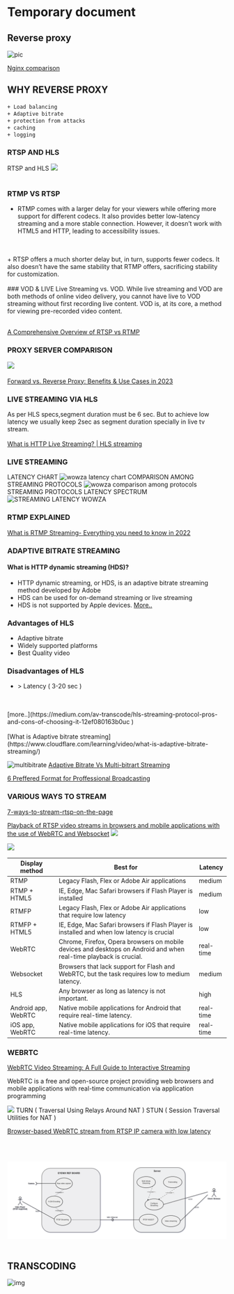 # Temporary document



## Reverse proxy

![pic](https://miro.medium.com/v2/resize:fit:640/format:webp/1*Gm_q3hi9cBRFeGA1NoxowQ.png)


[Nginx comparison](https://www.nginx.com/products/nginx/compare-models/)

## WHY REVERSE PROXY
	+ Load balancing
	+ Adaptive bitrate
	+ protection from attacks
	+ caching
	+ logging
	
### RTSP AND HLS

RTSP and HLS
![](https://www.wowza.com/wp-content/uploads/Protocols-Workflow-1.png)
<br>
<br>
### RTMP VS RTSP

+ RTMP comes with a larger delay for your viewers while offering more support for different codecs. It also provides better low-latency streaming and a more stable connection. However, it doesn’t work with HTML5 and HTTP, leading to accessibility issues.
<br>
<br>
+ RTSP offers a much shorter delay but, in turn, supports fewer codecs. It also doesn’t have the same stability that RTMP offers, sacrificing stability for customization.

<br>
<br>
### VOD & LIVE 
Live Streaming vs. VOD. While live streaming and VOD are both methods of online video delivery, you cannot have live to VOD streaming without first recording live content. VOD is, at its core, a method for viewing pre-recorded video content.
<br>
<br>


[A Comprehensive Overview of RTSP vs RTMP](https://www.gumlet.com/learn/rtsp-vs-rtmp/)

### PROXY SERVER COMPARISON

![](https://pbs.twimg.com/media/Fd1XzVtUcAAlOrH?format=jpg&name=4096x4096)
<br>
<br>
[Forward vs. Reverse Proxy: Benefits & Use Cases in 2023](https://research.aimultiple.com/forward-vs-reverse-proxy)

### LIVE STREAMING VIA HLS
As per HLS specs,segment duration must be 6 sec. But to achieve low latency we usually keep 2sec as segment duration specially in live tv stream.
<br>
<br>
[What is HTTP Live Streaming? | HLS streaming](cloudflare.com/learning/video/what-is-http-live-streaming/)
### LIVE STREAMING 
LATENCY CHART
![wowza latency chart](https://www.wowza.com/wp-content/uploads/Low-Latency-Graphs_Q9-1.png)
COMPARISON AMONG STREAMING PROTOCOLS
![wowza comparison among protocols](https://restream.io/blog/content/images/2020/07/video-streaming-protocols-comparison.png)
STREAMING PROTOCOLS LATENCY SPECTRUM
![STREAMING LATENCY WOWZA](https://www.wowza.com/wp-content/uploads/latency-continuum-2021-with-protocols-700x300-1.png)

### RTMP EXPLAINED

[What is RTMP Streaming- Everything you need to know in 2022](https://www.dreamcast.in/blog/rtmp-streaming/)


### ADAPTIVE BITRATE STREAMING

#### What is HTTP dynamic streaming (HDS)?
+ HTTP dynamic streaming, or HDS, is an adaptive bitrate streaming method developed by Adobe
+ HDS can be used for on-demand streaming or live streaming
+ HDS is not supported by Apple devices.
[More..](https://www.cloudflare.com/learning/video/what-is-http-dynamic-streaming/)


### Advantages of HLS
+ Adaptive bitrate
+ Widely supported platforms
+ Best Quality video 

### Disadvantages of HLS
+ \> Latency ( 3-20 sec ) 
<br>
<br>
[more..](https://medium.com/av-transcode/hls-streaming-protocol-pros-and-cons-of-choosing-it-12ef080163b0uc )

<br>
<br>
[What is Adaptive bitrate streaming](https://www.cloudflare.com/learning/video/what-is-adaptive-bitrate-streaming/)

![multibitrate](https://www.muvi.com/wp-content/uploads/2020/04/adaptive-birtate-vs-multi-bitrate-streaming.jpg)
[Adaptive Bitrate Vs Multi-bitrart Streaming](https://www.muvi.com/blogs/adaptive-bitrate-vs-multi-bitrate-streaming)


[6 Preffered Format for Proffessional Broadcasting](https://www.dacast.com/blog/video-streaming-protocol/)

### VARIOUS WAYS TO STREAM
[7-ways-to-stream-rtsp-on-the-page](https://flashphoner.com/7-ways-to-stream-rtsp-on-the-page/)

[Playback of RTSP video streams in browsers and mobile applications with the use of WebRTC and Websocket](https://flashphoner.com/ip-camera-streaming-via-rtsp-for-webrtc-and-websocket-browsers/)
![](https://flashphoner.com/wp-content/uploads/2020/03/playback_browser_ios_android_RTSP_ipcams_WebRTC-3.svg)

![](https://antmedia.io/wp-content/uploads/2019/05/Ant_Media_Server_IP_Camera_WebBrowser.png)

Display method 	| Best for 	| Latency |
-----------------|-----------|---------|
RTMP 	| Legacy Flash, Flex or Adobe Air applications 	| medium
RTMP + HTML5 	| IE, Edge, Mac Safari browsers if Flash Player is installed 	| medium
RTMFP 	| Legacy Flash, Flex or Adobe Air applications that require low latency 	| low
RTMFP + HTML5 | 	IE, Edge, Mac Safari browsers if Flash Player is installed and when low latency is crucial 	| low
WebRTC 	| Chrome, Firefox, Opera browsers on mobile devices and desktops on Android and when real-time playback is crucial. 	| real-time
Websocket 	| Browsers that lack support for Flash and WebRTC, but the task requires low to medium latency. 	| medium
HLS 	| Any browser as long as latency is not important. 	| high
Android app, WebRTC |  	Native mobile applications for Android that require real-time latency. 	| real-time
iOS app, WebRTC 	| Native mobile applications for iOS that require real-time latency. 	| real-time


### WEBRTC


[WebRTC Video Streaming: A Full Guide to Interactive Streaming](https://riverside.fm/blog/webrtc-video-streaming)

WebRTC is a free and open-source project providing web browsers and mobile applications with real-time communication via application programming

![](https://rightandabove.com/wp-content/uploads/WebRTC2.png)
TURN ( Traversal Using Relays Around NAT )
STUN ( Session Traversal Utilities for NAT )
<!-- ![](https://altanaitelecom.files.wordpress.com/2014/05/webrtc-to-pstn-callflow.jpg) -->



[Browser-based WebRTC stream from RTSP IP camera with low latency](https://flashphoner.com/browser-based-webrtc-stream-from-rtsp-ip-camera-with-low-latency/)


<br>
<br>

![eyenix-streaming-usecase](eyenix_streaming.png)
<br>
<br>

## TRANSCODING

![img](https://www.wowza.com/uploads/images/live-transcoding-diagram-detailed-1140x630.png)

<br>
<br>
<br>
<br>
<br>
<br>
<br>
<br>
